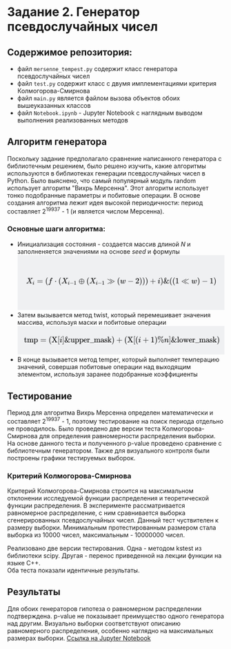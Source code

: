 # Задание 2. Генератор псевдослучайных чисел
## Содержимое репозитория:
- файл `mersenne_tempest.py` содержит класс генератора псевдослучайных чисел
- файл `test.py` содержит класс с двумя имплементациями критерия Колмогорова-Смирнова
- файл `main.py` является файлом вызова объектов обоих вышеуказанных классов
- файл `Notebook.ipynb` - Jupyter Notebook с наглядным выводом выполнения реализованных методов

## Алгоритм генератора
Поскольку задание предполагало сравнение написанного генератора с библиотечным решением, было решено
изучить, какие алгоритмы используются в библиотеках генерации псевдослучайных чисел в Python. Было
выяснено, что самый популярный модуль random использует алгоритм "Вихрь Мерсенна". Этот алгоритм 
использует тонко подобранные параметры и побитовые операции. В основе создания алгоритма лежит идея
высокой периодичности: период составляет 2<sup>19937</sup> - 1 (и является числом Мерсенна).

### Основные шаги алгоритма:
- Инициализация состояния - создается массив длиной *N* и заполненяется значениями на основе *seed* и формулы ![Screenshot 2025-01-19 at 21.12.33.png](resources%2FScreenshot%202025-01-19%20at%2021.12.33.png)
- Затем вызывается метод twist, который перемешивает значения массива, используя маски и побитовые операции![Screenshot 2025-01-19 at 21.15.34.png](resources%2FScreenshot%202025-01-19%20at%2021.15.34.png)
- В конце вызывается метод temper, который выполняет темперацию значений, совершая побитовые операции над выходящим элементом,
используя заранее подобранные коэффициенты

## Тестирование
Период для алгоритма Вихрь Мерсенна определен математически и составляет 2<sup>19937</sup> - 1, поэтому тестирование на поиск периода отдельно не проводилось.
Было проведено две версии теста Колмогорова-Смирнова для определения равномерности распределения выборки. На основе данного теста и полученного
p-value проведено сравнение с библиотечным генератором. Также для визуального контроля были построены графики тестируемых выборок.

### Критерий Колмогорова-Смирнова
Критерий Колмогорова-Смирнова строится на максимальном отклонении исследуемой функции распределения и теоретической функции распределения.
В эксперименте рассматривается равномерное распределение, с ним сравнивается выборка сгенерированных псевдослучайных чисел.
Данный тест чуствителен к размеру выборки. Минимальным протестированным размером стала выборка из 10000 чисел, максимальным - 10000000 чисел.

Реализовано две версии тестирования. Одна - методом kstest из библиотеки scipy. Другая - перенос приведенной на лекции функции на языке C++.  
Оба теста показали идентичные результаты.
## Результаты
Для обоих генераторов гипотеза о равномерном распределении подтверждена. p-value не показывает преимущество одного генератора над другим.
Визуально выборки соответствуют описанию равномерного распределения, особенно наглядно на максимальных размерах выборки.
[Ссылка на Jupyter Notebook](Notebook.ipynb)
